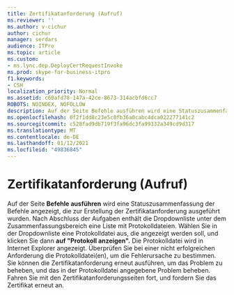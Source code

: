 ```yaml
---
title: Zertifikatanforderung (Aufruf)
ms.reviewer: ''
ms.author: v-cichur
author: cichur
manager: serdars
audience: ITPro
ms.topic: article
ms.custom:
- ms.lync.dep.DeployCertRequestInvoke
ms.prod: skype-for-business-itpro
f1.keywords:
- CSH
localization_priority: Normal
ms.assetid: c60afd78-147a-42ce-8673-314acbfd6cc7
ROBOTS: NOINDEX, NOFOLLOW
description: Auf der Seite Befehle ausführen wird eine Statuszusammenfassung der Befehle angezeigt, die zur Erstellung der Zertifikatanforderung ausgeführt wurden. Nach Abschluss der Aufgaben enthält die Dropdownliste unter dem Zusammenfassungsbereich eine Liste mit Protokolldateien. Wählen Sie in der Dropdownliste eine Protokolldatei aus, die angezeigt werden soll, und klicken Sie dann auf "Protokoll anzeigen". Die Protokolldatei wird in Internet Explorer angezeigt. Überprüfen Sie bei einer nicht erfolgreichen Anforderung die Protokolldatei(en), um die Fehlerursache zu bestimmen. Sie können die Zertifikatanforderung erneut ausführen, um das Problem zu beheben, und das in der Protokolldatei angegebene Problem beheben. Fahren Sie mit den Zertifikatanforderungsseiten fort, und fordern Sie das Zertifikat erneut an.
ms.openlocfilehash: 0f2f1dd8c23e5c0fb36a0cabc4dca022277141c2
ms.sourcegitcommit: c528fad9db719f3fa96dc3fa99332a349cd9d317
ms.translationtype: MT
ms.contentlocale: de-DE
ms.lasthandoff: 01/12/2021
ms.locfileid: "49836845"
---
```

# <a name="certificate-request-invoke"></a>Zertifikatanforderung (Aufruf)
 
Auf der Seite **Befehle ausführen** wird eine Statuszusammenfassung der Befehle angezeigt, die zur Erstellung der Zertifikatanforderung ausgeführt wurden. Nach Abschluss der Aufgaben enthält die Dropdownliste unter dem Zusammenfassungsbereich eine Liste mit Protokolldateien. Wählen Sie in der Dropdownliste eine Protokolldatei aus, die angezeigt werden soll, und klicken Sie dann **auf "Protokoll anzeigen".** Die Protokolldatei wird in Internet Explorer angezeigt. Überprüfen Sie bei einer nicht erfolgreichen Anforderung die Protokolldatei(en), um die Fehlerursache zu bestimmen. Sie können die Zertifikatanforderung erneut ausführen, um das Problem zu beheben, und das in der Protokolldatei angegebene Problem beheben. Fahren Sie mit den Zertifikatanforderungsseiten fort, und fordern Sie das Zertifikat erneut an.
  

